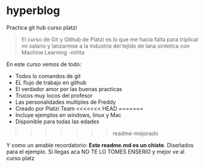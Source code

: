 # hyperblog
Practica git hub curso platzi
>El curso de Git y Github de Platzi es lo que me hacia falta para triplical mi salario y lanzarmse a la industria del tejido de lana sintetica con Machine Learning
> -niñita

En este curso vemos de todo:
* Todos lo comandos de git
* EL flujo de trabajo en github
* El verdador amor por las buenas practicas
* Trucos muy locos del profesor
* Las personalidades multiples de Freddy
* Creado por Platzi Team
<<<<<<< HEAD
=======
* Incluye ejemplos en windows, linux y Mac
* Disponible para todas las edades
>>>>>>> readme-mejorado

Y como un amable recordatorio: **Este readme.md es un chiste**. Diseñados para el ejemplo. Si llegas aca NO TE LO TOMES ENSERIO y mejor ve al curso platz
